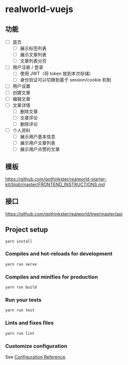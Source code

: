 # realworld-vuejs

## 功能

- [ ] 首页
  + [ ] 展示标签列表
  + [ ] 展示文章列表
  + [ ] 文章列表分页
- [ ] 用户注册 / 登录
  + [ ] 使用 JWT（将 token 放到本次存储）
  + [ ] 身份验证可以切换到基于 session/cookie 机制
- [ ] 用户设置
- [ ] 创建文章
- [ ] 编辑文章
- [ ] 文章详情
  + [ ] 删除文章
  + [ ] 文章评论
  + [ ] 删除评论
- [ ] 个人资料
  + [ ] 展示用户基本信息
  + [ ] 展示用户文章列表
  + [ ] 展示用户点赞的文章

## 模板

<https://github.com/gothinkster/realworld-starter-kit/blob/master/FRONTEND_INSTRUCTIONS.md>

## 接口

<https://github.com/gothinkster/realworld/tree/master/api>

## Project setup
```
yarn install
```

### Compiles and hot-reloads for development
```
yarn run serve
```

### Compiles and minifies for production
```
yarn run build
```

### Run your tests
```
yarn run test
```

### Lints and fixes files
```
yarn run lint
```

### Customize configuration
See [Configuration Reference](https://cli.vuejs.org/config/).
